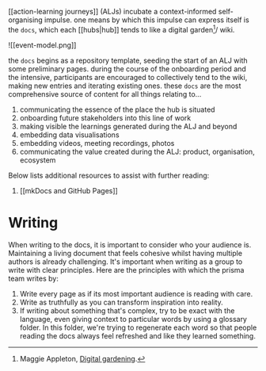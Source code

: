 [[action-learning journeys]] (ALJs) incubate a context-informed self-organising impulse. one means by which this impulse can express itself is the `docs`, which each [[hubs|hub]] tends to like a digital garden[^1]/ wiki.

![[event-model.png]]

the `docs` begins as a repository template, seeding the start of an ALJ with some preliminary pages. during the course of the onboarding period and the intensive, participants are encouraged to collectively tend to the wiki, making new entries and iterating existing ones. these `docs` are the most comprehensive source of content for all things relating to... 

1. communicating the essence of the place the hub is situated 
2. onboarding future stakeholders into this line of work
3. making visible the learnings generated during the ALJ and beyond
4. embedding data visualisations
5. embedding videos, meeting recordings, photos
6. communicating the value created during the ALJ: product, organisation, ecosystem

Below lists additional resources to assist with further reading:

1. [[mkDocs and GitHub Pages]]

# Writing
When writing to the docs, it is important to consider who your audience is. Maintaining a living document that feels cohesive whilst having multiple authors is already challenging. It's important when writing as a group to write with clear principles. Here are the principles with which the prisma team writes by: 

1. Write every page as if its most important audience is reading with care.
2. Write as truthfully as you can transform inspiration into reality.
3. If writing about something that's complex, try to be exact with the language, even giving context to particular words by using a glossary folder. In this folder, we're trying to regenerate each word so that people reading the docs always feel refreshed and like they learned something.

[^1]: Maggie Appleton, [Digital gardening](https://maggieappleton.com/garden-history).

